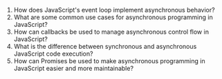 1. How does JavaScript's event loop implement asynchronous behavior?
2. What are some common use cases for asynchronous programming in JavaScript?
3. How can callbacks be used to manage asynchronous control flow in JavaScript?
4. What is the difference between synchronous and asynchronous JavaScript code execution?
5. How can Promises be used to make asynchronous programming in JavaScript easier and more maintainable?